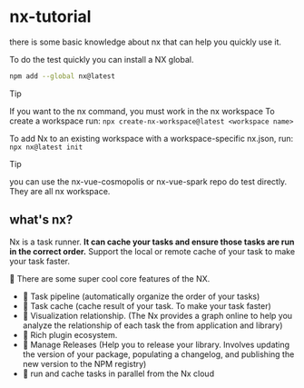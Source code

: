 # nx-tutorial

there is some basic knowledge about nx that can help you quickly use it.

To do the test quickly you can install a NX global.

```bash
npm add --global nx@latest
```

>[!TIP]
> If you want to the nx command, you must work in the nx workspace
> To create a workspace run:
> `npx create-nx-workspace@latest <workspace name>`
>
> To add Nx to an existing workspace with a workspace-specific nx.json, run:
> `npx nx@latest init`

>[!TIP]
> you can use the nx-vue-cosmopolis or nx-vue-spark repo do test directly. They are all nx workspace.

## what's nx?

Nx is a task runner. **It can cache your tasks and ensure those tasks are run in the correct order.**
Support the local or remote cache of your task to make your task faster.

🚀 There are some super cool core features of the NX.

- 🐥 Task pipeline (automatically organize the order of your tasks)
- 🐥 Task cache (cache result of your task. To make your task faster)
- 🐥 Visualization relationship. (The Nx provides a graph online to help you analyze the relationship of each task the from application and library)
- 🐥 Rich plugin ecosystem.
- 🐥 Manage Releases (Help you to release your library. Involves updating the version of your package, populating a changelog, and publishing the new version to the NPM registry)
- 🐥 run and cache tasks in parallel from the Nx cloud
